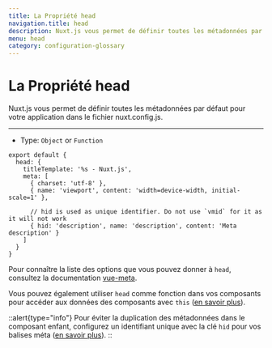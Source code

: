 ```yaml
---
title: La Propriété head
navigation.title: head
description: Nuxt.js vous permet de définir toutes les métadonnées par défaut pour votre application dans le fichier nuxt.config.js.
menu: head
category: configuration-glossary
---
```

# La Propriété head

Nuxt.js vous permet de définir toutes les métadonnées par défaut pour votre application dans le fichier nuxt.config.js.

---

- Type: `Object` or `Function`

```js{}[nuxt.config.js]
export default {
  head: {
    titleTemplate: '%s - Nuxt.js',
    meta: [
      { charset: 'utf-8' },
      { name: 'viewport', content: 'width=device-width, initial-scale=1' },

      // hid is used as unique identifier. Do not use `vmid` for it as it will not work
      { hid: 'description', name: 'description', content: 'Meta description' }
    ]
  }
}
```

Pour connaître la liste des options que vous pouvez donner à `head`, consultez la documentation [vue-meta](https://vue-meta.nuxtjs.org/api/#metainfo-properties).

Vous pouvez également utiliser `head` comme fonction dans vos composants pour accéder aux données des composants avec `this` ([en savoir plus](/docs/components-glossary/head)).

::alert{type="info"}
Pour éviter la duplication des métadonnées dans le composant enfant, configurez un identifiant unique avec la clé `hid` pour vos balises méta ([en savoir plus](https://vue-meta.nuxtjs.org/api/#tagidkeyname)).
::
